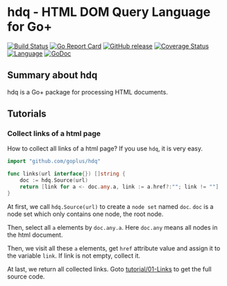 hdq - HTML DOM Query Language for Go+
========

[![Build Status](https://github.com/goplus/hdq/actions/workflows/go.yml/badge.svg)](https://github.com/goplus/hdq/actions/workflows/go.yml)
[![Go Report Card](https://goreportcard.com/badge/github.com/goplus/hdq)](https://goreportcard.com/report/github.com/goplus/hdq)
[![GitHub release](https://img.shields.io/github/v/tag/qiniu/hdq.svg?label=release)](https://github.com/goplus/hdq/releases)
[![Coverage Status](https://codecov.io/gh/qiniu/hdq/branch/main/graph/badge.svg)](https://codecov.io/gh/qiniu/hdq)
[![Language](https://img.shields.io/badge/language-Go+-blue.svg)](https://github.com/goplus/gop)
[![GoDoc](https://img.shields.io/badge/godoc-reference-teal.svg)](https://pkg.go.dev/mod/github.com/goplus/hdq)

## Summary about hdq

hdq is a Go+ package for processing HTML documents.

## Tutorials

### Collect links of a html page

How to collect all links of a html page? If you use `hdq`, it is very easy.

```go
import "github.com/goplus/hdq"

func links(url interface{}) []string {
	doc := hdq.Source(url)
	return [link for a <- doc.any.a, link := a.href?:""; link != ""]
}
```

At first, we call `hdq.Source(url)` to create a `node set` named `doc`. `doc` is a node set which only contains one node, the root node.

Then, select all `a` elements by `doc.any.a`. Here `doc.any` means all nodes in the html document.

Then, we visit all these `a` elements, get `href` attribute value and assign it to the variable `link`. If link is not empty, collect it.

At last, we return all collected links. Goto [tutorial/01-Links](tutorial/01-Links/links.gop) to get the full source code.
